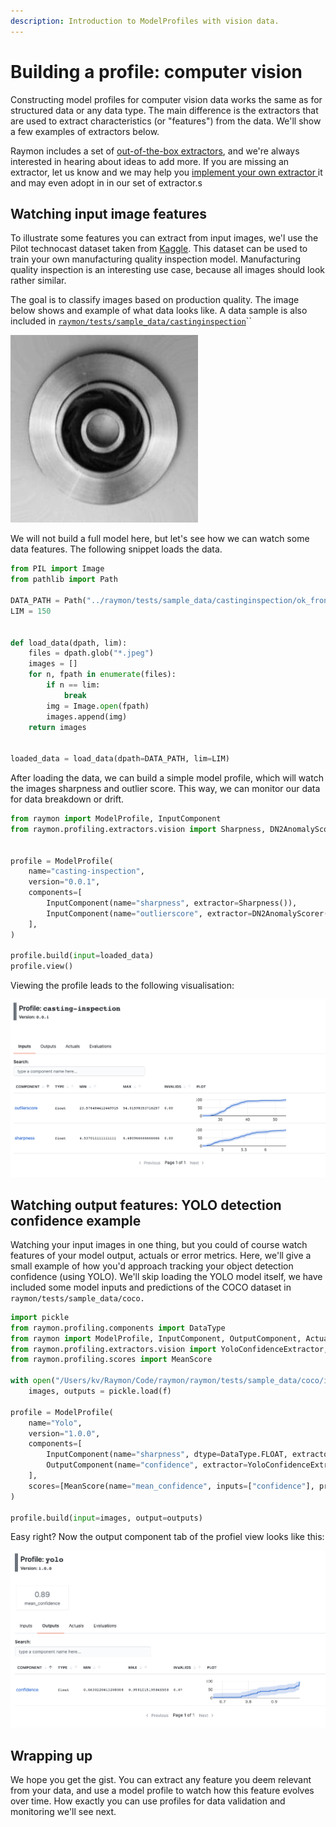 ```yaml
---
description: Introduction to ModelProfiles with vision data.
---
```


# Building a profile: computer vision

Constructing model profiles for computer vision data works the same as for structured data or any data type. The main difference is the extractors that are used to extract characteristics \(or "features"\) from the data. We'll show a few examples of extractors below.

Raymon includes a set of [out-of-the-box extractors](available-extractors.md), and we're always interested in hearing about ideas to add more. If you are missing an extractor, let us know and we may help you [implement your own extractor ](writing-your-own-extractors.md)it and may even adopt in in our set of extractor.s

## Watching input image features

To illustrate some features you can extract from input images, we'l use the Pilot technocast dataset taken from [Kaggle](https://www.kaggle.com/ravirajsinh45/real-life-industrial-dataset-of-casting-product). This dataset can be used to train your own manufacturing quality inspection model. Manufacturing  quality inspection is an interesting use case, because all images should look rather similar.

The goal is to classify images based on production quality. The image below shows and example of what data looks like. A data sample is also included in [`raymon/tests/sample_data/castinginspection`](https://github.com/raymon-ai/raymon/tree/master/raymon/tests/sample_data/castinginspection)\`\`

![An example of what an image looks like.](../.gitbook/assets/cast_ok_0_2190.jpeg)

We will not build a full model here, but let's see how we can watch some data features. The following snippet loads the data.

```python
from PIL import Image
from pathlib import Path

DATA_PATH = Path("../raymon/tests/sample_data/castinginspection/ok_front/")
LIM = 150


def load_data(dpath, lim):
    files = dpath.glob("*.jpeg")
    images = []
    for n, fpath in enumerate(files):
        if n == lim:
            break
        img = Image.open(fpath)
        images.append(img)
    return images


loaded_data = load_data(dpath=DATA_PATH, lim=LIM)
```

After loading the data, we can build a simple model profile, which will watch the images sharpness and outlier score. This way, we can monitor our data for data breakdown or drift.

```python
from raymon import ModelProfile, InputComponent
from raymon.profiling.extractors.vision import Sharpness, DN2AnomalyScorer


profile = ModelProfile(
    name="casting-inspection",
    version="0.0.1",
    components=[
        InputComponent(name="sharpness", extractor=Sharpness()),
        InputComponent(name="outlierscore", extractor=DN2AnomalyScorer(k=16)),
    ],
)

profile.build(input=loaded_data)
profile.view()
```

Viewing the profile leads to the following visualisation:

![](../.gitbook/assets/image%20%282%29.png)

## Watching output features: YOLO detection confidence example

Watching your input images in one thing, but you could of course watch features of your model output, actuals or error metrics. Here, we'll give a small example of how you'd approach tracking your object detection confidence \(using YOLO\). We'll skip loading the YOLO model itself, we have included some model inputs and predictions of the COCO dataset in `raymon/tests/sample_data/coco.`

```python
import pickle
from raymon.profiling.components import DataType
from raymon import ModelProfile, InputComponent, OutputComponent, ActualComponent, EvalComponent
from raymon.profiling.extractors.vision import YoloConfidenceExtractor, Sharpness
from raymon.profiling.scores import MeanScore

with open("/Users/kv/Raymon/Code/raymon/raymon/tests/sample_data/coco/input-output.pkl", "rb") as f:
    images, outputs = pickle.load(f)

profile = ModelProfile(
    name="Yolo",
    version="1.0.0",
    components=[
        InputComponent(name="sharpness", dtype=DataType.FLOAT, extractor=Sharpness()),
        OutputComponent(name="confidence", extractor=YoloConfidenceExtractor()),
    ],
    scores=[MeanScore(name="mean_confidence", inputs=["confidence"], preference="high")],
)

profile.build(input=images, output=outputs)
```

Easy right? Now the output component tab of the profiel view looks like this:

![](../.gitbook/assets/image%20%283%29.png)

## Wrapping up

We hope you get the gist. You can extract any feature you deem relevant from your data, and use a model profile to watch how this feature evolves over time. How exactly you can use profiles for data validation and monitoring we'll see next.

